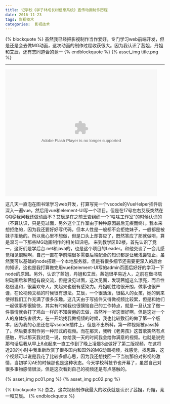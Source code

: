 ```yaml
---
title: 记学校《学子林成长树信息系统》宣传动画制作历程
date: 2016-11-23 
tags: 影视技术 
categories:  影视技术
---
```


{% blockquote %}
虽然我已经把影视制作当作爱好，专门学习web前端开发，但是还是会去做MG动画，这次动画的制作过程收获很大。因为我认识了茜姐，丹姐和艾辰，还有志同道合的竞一
{% endblockquote %}
{% asset_img title.png %}

<!--more-->

---------------------------------------------------------------------------------------------------------



<embed src="http://player.youku.com/player.php/sid/XMTgzMjIwMzIxNg==/v.swf" allowFullScreen="true" quality="high" width="480" height="400" align="middle" allowScriptAccess="always" type="application/x-shockwave-flash"></embed>

   这几天一直泡在图书馆学习web开发，打算写完一个vscode的VueHelper插件后深入一遍vue，然后用vue和element-UI写一个项目。但是在17号左右艾辰突然在QQ@我问我还做动画不？艾辰是在之前王岩组织一个“啥啥工作室”的时候认识的（不算认识，只是见过面，另外这个工作室由于种种原因最后无疾而终）。我本来想拒绝的，因为我还要好好写代码，但本人性是一般都不会拒绝妹子，一般都是被妹子拒绝的。所以我心里不想做，但是口头上却答应了，既然答应了那就做呗，算是温习一下那些MG动画制作的相关知识吧。 来到教学区B2楼，首先认识了竞一，这哥们是学后台.net和java的，也是这个项目的Leader。和他交谈了一会儿感觉相见恨晚啊，自己一直在学前端很多需要后端配合的知识都是让我浅尝辄止，虽然我可以基础的node搭建一个本地服务器，但是有很多细节还需要更深入的后台的知识，这也是我打算做完用vue和element-UI写的admin页面后好好的学习一下node的原因。另外，认识了茜姐，丹姐和艾辰。茜姐很平易近人，之前在做书院制动画后和茜姐有段交流，但是没见过面，这次见面，发现茜姐这么漂亮，而且性格很温和，很喜欢夸人，笑起来也很有感染力。丹姐呢性格很开朗，做事也很严谨，在论视频文稿的时候很有想法。艾辰，一个很活泼，很黏人的女孩，她的到来使得我们工作充满了很多乐趣。这几天由于写插件又得做视频比较累，但是和她们一起做事却很愉快，其实有时候我也很懊恼自己的工作特点，就是一旦认定了做一件事情就会打了鸡血一样的不知疲倦的去做，虽然咋一听这很好啊，但是这对一个人的身体伤害很大。在一开始找我做视频的时候，我也比较敷衍的做了第一个版本，因为我的心思还在写vscode插件上，但是不出所料，第一种视频被pass掉了。然后要求制作另一种形式的视频。而在那天，我听《老男孩》这首歌突然有点感触，所以那天我对竞一说，你给我一天的时间我会给你满意的视频。也就是说完那句话后我从早上8点起来一直工作到了晚上凌晨3点做好了第二版视频，在这将近20的小时中我重新欣赏了很多国内和国外的MG动画视频，找感觉，找思路，这个视频可以说是我花了比较多额心思，因为我还想找回一下当初那份对影视的激情，当初学习AE的时候那也是这种状态。今天学校科技节也开幕了，虽然自己对很多事物感情很淡，但是这次看到自己的视频还是有点感触的。

  {% asset_img pc01.png %}
  {% asset_img pc02.png %}

 
 {% blockquote %}
 总之，这次视频制作我最大的收获就是认识了茜姐，丹姐，竞一和艾辰。
 {% endblockquote %}

